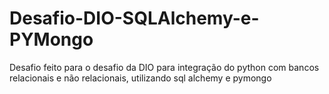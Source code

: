 # Desafio-DIO-SQLAlchemy-e-PYMongo
Desafio feito para o desafio da DIO para integração do python com bancos relacionais e não relacionais, utilizando sql alchemy e pymongo
